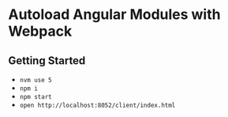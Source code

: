 # Autoload Angular Modules with Webpack

## Getting Started

- `nvm use 5`
- `npm i`
- `npm start`
- `open http://localhost:8052/client/index.html`

